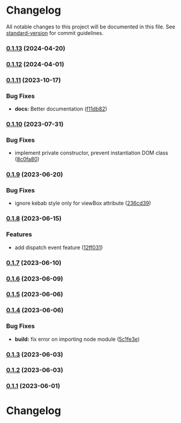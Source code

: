 # Changelog

All notable changes to this project will be documented in this file. See [standard-version](https://github.com/conventional-changelog/standard-version) for commit guidelines.

### [0.1.13](https://github.com/wayfu-id/wayfu-dom/compare/v0.1.12...v0.1.13) (2024-04-20)

### [0.1.12](https://github.com/wayfu-id/wayfu-dom/compare/v0.1.11...v0.1.12) (2024-04-01)

### [0.1.11](https://github.com/wayfu-id/wayfu-dom/compare/v0.1.10...v0.1.11) (2023-10-17)


### Bug Fixes

* **docs:** Better documentation ([f11db82](https://github.com/wayfu-id/wayfu-dom/commit/f11db82a683bf4e2508dc161da458e32d288fdca))

### [0.1.10](https://github.com/wayfu-id/wayfu-dom/compare/v0.1.9...v0.1.10) (2023-07-31)


### Bug Fixes

* implement private constructor, prevent instantiation DOM class ([8c0fa80](https://github.com/wayfu-id/wayfu-dom/commit/8c0fa804b82c648e07ea7bb0d74dbca0fd01f774))

### [0.1.9](https://github.com/wayfu-id/wayfu-dom/compare/v0.1.8...v0.1.9) (2023-06-20)


### Bug Fixes

* ignore kebab style only for viewBox attribute ([236cd39](https://github.com/wayfu-id/wayfu-dom/commit/236cd3937671fc15238b522b00eb3013ba92baf1))

### [0.1.8](https://github.com/wayfu-id/wayfu-dom/compare/v0.1.7...v0.1.8) (2023-06-15)


### Features

* add dispatch event feature ([12ff031](https://github.com/wayfu-id/wayfu-dom/commit/12ff031e4f64f4f0f7185706c5160a1e1c10bb1e))

### [0.1.7](https://github.com/wayfu-id/wayfu-dom/compare/v0.1.6...v0.1.7) (2023-06-10)

### [0.1.6](https://github.com/wayfu-id/wayfu-dom/compare/v0.1.5...v0.1.6) (2023-06-09)

### [0.1.5](https://github.com/wayfu-id/wayfu-dom/compare/v0.1.4...v0.1.5) (2023-06-06)

### [0.1.4](https://github.com/wayfu-id/wayfu-dom/compare/v0.1.3...v0.1.4) (2023-06-06)


### Bug Fixes

* **build:** fix error on importing node module ([5c1fe3e](https://github.com/wayfu-id/wayfu-dom/commit/5c1fe3e424e2e63e122dcf899e4508538e117750))

### [0.1.3](https://github.com/wayfu-id/wayfu-dom/compare/v0.1.2...v0.1.3) (2023-06-03)

### [0.1.2](https://github.com/wayfu-id/wayfu-dom/compare/v0.1.1...v0.1.2) (2023-06-03)

### [0.1.1](https://github.com/wayfu-id/wayfu-dom/compare/v0.1.0...v0.1.1) (2023-06-01)

# Changelog